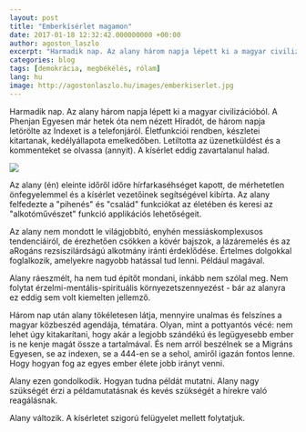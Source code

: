 ```yaml
---
layout: post
title: "Emberkísérlet magamon"
date: 2017-01-18 12:32:42.000000000 +00:00
author: agoston_laszlo
excerpt: "Harmadik nap. Az alany három napja lépett ki a magyar civilizációból. A Phenjan Egyesen már hetek óta nem nézett Híradót, de most letörölte az Index-hírolvasót is. Életfunkciói rendben, készletei kitartanak, kedélyállapota emelkedőben."
categories: blog
tags: [demokrácia, megbékélés, rólam]
lang: hu
image: http://agostonlaszlo.hu/images/emberkiserlet.jpg
---
```

Harmadik nap. Az alany három napja lépett ki a magyar civilizációból. A Phenjan Egyesen már hetek óta nem nézett Híradót, de három napja letörölte az Indexet is a telefonjáról. Életfunkciói rendben, készletei kitartanak, kedélyállapota emelkedőben.
Letiltotta az üzenetküldést és a kommenteket se olvassa (annyit). A kísérlet eddig zavartalanul halad.

![](http://agostonlaszlo.hu/images/emberkiserlet.jpg)

Az alany (én) eleinte időről időre hírfarkaséhséget kapott, de mérhetetlen önfegyelemmel és a kísérlet vezetőinek segítségével kibírta. Az alany felfedezte a "pihenés" és "család" funkciókat az életében és keresi az "alkotóművészet" funkció applikációs lehetőségeit.

Az alany nem mondott le világjobbító, enyhén messiáskomplexusos tendenciáiról, de érezhetően csökken a kövér bajszok, a lázáremelés és az aRogáns rezsiszilárdságú alkotmány iránti érdeklődése. Értelmes dolgokkal foglalkozik, amelyekre nagyobb hatással tud lenni. Például magával.

Alany ráeszmélt, ha nem tud építőt mondani, inkább nem szólal meg. Nem folytat érzelmi-mentális-spirituális környezetszennyezést - bár az alanyra ez eddig sem volt kiemelten jellemző.

Három nap után alany tökéletesen látja, mennyire unalmas és felszínes a magyar közbeszéd agendája, tématára. Olyan, mint a pottyantós vécé: nem lehet úgy kitakarítani, hogy akár a legjobb szándékú és legügyesebb ember is ne kenje magát össze a tartalmával.
És nem arról beszélnek se a Migráns Egyesen, se az indexen, se a 444-en se a sehol, amiről igazán fontos lenne. Hogy hogyan fog az egyes ember élete jobb irányt venni.

Alany ezen gondolkodik. Hogyan tudna példát mutatni. Alany nagy szükségét érzi a példamutatásnak és kevés szükségét a hírekre való reagálásnak.

Alany változik. A kísérletet szigorú felügyelet mellett folytatjuk.

